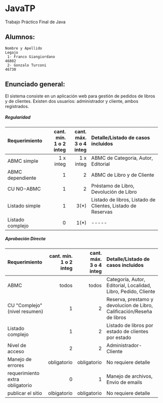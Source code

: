 # JavaTP
Trabajo Práctico Final de Java

## Alumnos:  
	Nombre y Apellido                                                        Legajo          
	 1- Franco Giangiordano                                                   46802
	 2- Gonzalo Turconi                                                       46730
   
## Enunciado general:

El sistema consiste en un aplicación web para gestión de pedidos de libros y de clientes.
Existen dos usuarios: administrador y cliente, ambos registrados.

##### Regularidad

|Requerimiento|cant. mín.<br>1 o 2 integ|cant. máx.<br>3 o 4 integ|Detalle/Listado de casos incluidos|
|:-|-:|-:|:-|
|ABMC simple|1 x integ|1 x integ|ABMC de Categoria, Autor, Editorial 
|ABMC dependiente|1|2|ABMC de Libro y de Cliente
|CU NO-ABMC|1|2|Préstamo de Libro, Devolución de Libro
|Listado simple|1|3(*)|Listado de libros, Listado de Clientes, Listado de Reservas 
|Listado complejo|0|1(*)| -----

##### Aprobación Directa

|Requerimiento|cant. mín.<br>1 o 2 integ|cant. máx.<br>3 o 4 integ|Detalle/Listado de casos incluidos|
|:-|-:|-:|:-|
|ABMC|todos|todos|Categoría, Autor, Editorial, Localidad, Libro, Pedido, Cliente
|CU "Complejo"(nivel resumen)|1|2|Reserva, prestamo y devolucion de Libro, Calificación/Reseña de libros
|Listado complejo|1|2|Listado de libros por estado de clientes por estado
|Nivel de acceso|2|2| Administrador-Cliente
|Manejo de errores|obligatorio|obligatorio|No requiere detalle|
|requerimiento extra obligatorio|0|1|Manejo de archivos, Envio de emails
|publicar el sitio|olbigatorio|obligatorio|No requiere detalle|

